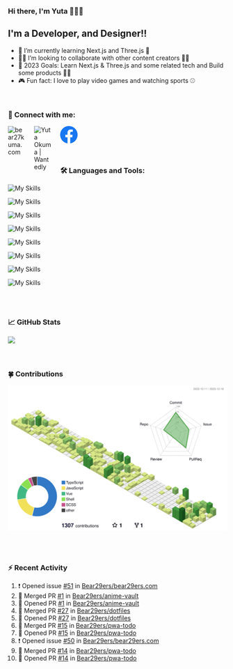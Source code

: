 ### Hi there, I'm Yuta 🤟🏻🐻

## I'm a Developer, and Designer!!

- 🌱 I’m currently learning Next.js and Three.js 🤣
- 👬🏻 I’m looking to collaborate with other content creators 👋🏻
- 🥅 2023 Goals: Learn Next.js & Three.js and some related tech and Build some products 💪🏻
- 🎮 Fun fact: I love to play video games and watching sports ⚾️

<br />

### :wave: Connect with me:

[<img align="left" alt="bear27kuma.com" width="40px" src="https://user-images.githubusercontent.com/39920490/156489586-f125813b-e344-46d6-9306-f5786684b976.jpg" style="margin-right: 20px;" />](https://bear29ers.github.io/)
[<img align="left" alt="Yuta Okuma | Wantedly" width="40px" src="https://user-images.githubusercontent.com/39920490/156489528-fdc520d6-10f1-43b6-8bf8-fadf8dcf1a90.jpg" style="margin-right: 20px;" />](https://www.wantedly.com/id/yuta_okuma_b)
[<img align="left" alt="Yuta Okuma | Facebook" width="40px" src="https://github.com/github/explore/blob/main/topics/facebook/facebook.png?raw=true" style="margin-right: 20px;" />](https://www.facebook.com/kumakuma1129/)

[//]: # '[<img align="left" alt="Yuta Okuma | Instagram" width="40px" src="https://github.com/github/explore/blob/main/topics/instagram/instagram.png?raw=true" />](https://www.instagram.com/bear_27earl/)'

<br />
<br />
<br />
<br />

### :hammer_and_wrench: Languages and Tools:

![My Skills](https://skillicons.dev/icons?i=html,css,sass,tailwind,bootstrap,js,ts)

![My Skills](https://skillicons.dev/icons?i=jquery,threejs,react,emotion,styledcomponents,materialui,nextjs)

![My Skills](https://skillicons.dev/icons?i=vercel,vue,nuxt,vite,nodejs,express,jest)

![My Skills](https://skillicons.dev/icons?i=regex,webpack,babel,php,laravel,mysql,sqlite)

![My Skills](https://skillicons.dev/icons?i=docker,git,github,githubactions,aws,gcp,firebase)

![My Skills](https://skillicons.dev/icons?i=vim,neovim,linux,bash,lua,markdown,svg)

![My Skills](https://skillicons.dev/icons?i=idea,vscode,atom,figma,xd,ps,ai)

![My Skills](https://skillicons.dev/icons?i=pr,ae,postman,sentry,codepen,stackoverflow,discord)

<br />
<br />

### :chart_with_upwards_trend: GitHub Stats

<div style="display: flex;">
    <a href="https://github.com/Bear29ers">
        <img height="220px;" src="https://github-readme-stats-bear29ers.vercel.app/api?username=Bear29ers&show_icons=true&theme=bear">
    </a>
</div>

<br />
<br />

### :four_leaf_clover: Contributions

![](./profile-3d-contrib/profile-green-animate.svg)

<br />
<br />

### :zap: Recent Activity

<!--START_SECTION:activity-->

1. ❗ Opened issue [#51](https://github.com/Bear29ers/bear29ers.com/issues/51) in [Bear29ers/bear29ers.com](https://github.com/Bear29ers/bear29ers.com)
2. 🎉 Merged PR [#1](https://github.com/Bear29ers/anime-vault/pull/1) in [Bear29ers/anime-vault](https://github.com/Bear29ers/anime-vault)
3. 💪 Opened PR [#1](https://github.com/Bear29ers/anime-vault/pull/1) in [Bear29ers/anime-vault](https://github.com/Bear29ers/anime-vault)
4. 🎉 Merged PR [#27](https://github.com/Bear29ers/dotfiles/pull/27) in [Bear29ers/dotfiles](https://github.com/Bear29ers/dotfiles)
5. 💪 Opened PR [#27](https://github.com/Bear29ers/dotfiles/pull/27) in [Bear29ers/dotfiles](https://github.com/Bear29ers/dotfiles)
6. 🎉 Merged PR [#15](https://github.com/Bear29ers/pwa-todo/pull/15) in [Bear29ers/pwa-todo](https://github.com/Bear29ers/pwa-todo)
7. 💪 Opened PR [#15](https://github.com/Bear29ers/pwa-todo/pull/15) in [Bear29ers/pwa-todo](https://github.com/Bear29ers/pwa-todo)
8. ❗ Opened issue [#50](https://github.com/Bear29ers/bear29ers.com/issues/50) in [Bear29ers/bear29ers.com](https://github.com/Bear29ers/bear29ers.com)
9. 🎉 Merged PR [#14](https://github.com/Bear29ers/pwa-todo/pull/14) in [Bear29ers/pwa-todo](https://github.com/Bear29ers/pwa-todo)
10. 💪 Opened PR [#14](https://github.com/Bear29ers/pwa-todo/pull/14) in [Bear29ers/pwa-todo](https://github.com/Bear29ers/pwa-todo)

<!--END_SECTION:activity-->
